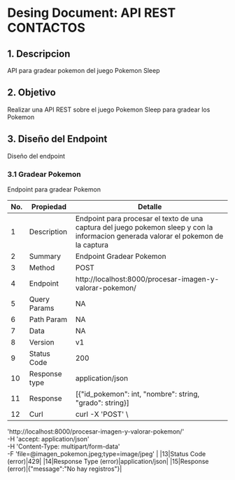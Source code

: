 # Desing Document: API REST CONTACTOS

## 1. Descripcion
API para gradear pokemon del juego Pokemon Sleep

## 2. Objetivo
Realizar una API REST sobre el juego Pokemon Sleep para gradear los Pokemon 

## 3. Diseño del Endpoint
Diseño del endpoint

### 3.1 Gradear Pokemon
Endpoint para gradear Pokemon

|No.|Propiedad|Detalle|
|--|--|--|
|1|Description|Endpoint para procesar el texto de una captura del juego pokemon sleep y con la informacion generada valorar el pokemon de la captura|
|2|Summary|Endpoint Gradear Pokemon|
|3|Method|POST|
|4|Endpoint|http://localhost:8000/procesar-imagen-y-valorar-pokemon/|
|5|Query Params|NA|
|6|Path Param|NA|
|7|Data|NA|
|8|Version|v1|
|9|Status Code|200|
|10|Response type|application/json|
|11|Response|[{"id_pokemon": int, "nombre": string, "grado": string}]|
|12|Curl|curl -X 'POST' \
  'http://localhost:8000/procesar-imagen-y-valorar-pokemon/' \
  -H 'accept: application/json' \
  -H 'Content-Type: multipart/form-data' \
  -F 'file=@imagen_pokemon.jpeg;type=image/jpeg'
|
|13|Status Code (error)|429|
|14|Response Type (error)|application/json|
|15|Response (error)|{"message":"No hay registros"}|
